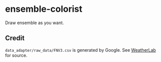 # ensemble-colorist
Draw ensemble as you want.

## Credit

`data_adapter/raw_data/FNV3.csv` is generated by Google. See [WeatherLab](https://deepmind.google.com/science/weatherlab) for source.